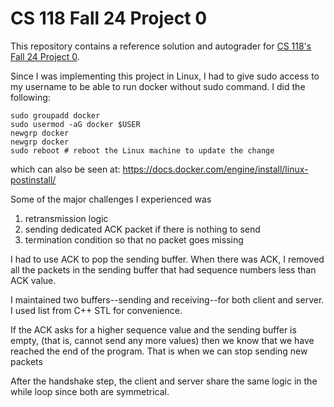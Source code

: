# CS 118 Fall 24 Project 0

This repository contains a reference solution and autograder for [CS 118's Fall 24 Project
0](https://docs.google.com/document/d/1O6IuX39E4PoMvQ9uP98AWayqCgmnoBUoRfKCUZboKwg).


Since I was implementing this project in Linux, I had to give 
sudo access to my username to be able to run docker without sudo command. I did the following:

```shell
sudo groupadd docker
sudo usermod -aG docker $USER
newgrp docker
newgrp docker
sudo reboot # reboot the Linux machine to update the change
```
which can also be seen at: https://docs.docker.com/engine/install/linux-postinstall/


Some of the major challenges I experienced was 
1) retransmission logic
2) sending dedicated ACK packet if there is nothing to send
3) termination condition so that no packet goes missing

I had to use ACK to pop the sending buffer. When there was ACK,
I removed all the packets in the sending buffer that had 
sequence numbers less than ACK value.

I maintained two buffers--sending and receiving--for both client and server. I used list from C++ STL for convenience.

If the ACK asks for a higher sequence value and the sending buffer is empty,
(that is, cannot send any more values)
then we know that we have reached the end of the program. That is when we can stop sending new packets

After the handshake step, the client and server share the same logic in the while loop since both are symmetrical.



